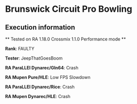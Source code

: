 # Brunswick Circuit Pro Bowling 

## Execution information


** Tested on RA 1.18.0 Crossmix 1.1.0 Performance mode **


**Rank**: FAULTY


**Tester**: JeepThatGoesBoom



**RA ParaLLEl Dynarec/Gln64**: Crash


**RA Mupen Pure/HLE**: Low FPS Slowdown


**RA ParaLLEl Dynarec/Rice**: Crash


**RA Mupen Dynarec/HLE**: Crash